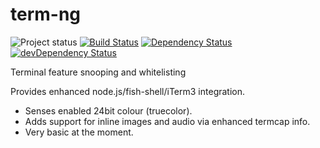 # term-ng  
![Project status](http://img.shields.io/badge/status-alpha-red.svg?style=flat) [![Build Status](http://img.shields.io/travis/MarkGriffiths/term-ng.svg?style=flat)](https://travis-ci.org/MarkGriffiths/term-ng) [![Dependency Status](http://img.shields.io/david/MarkGriffiths/term-ng.svg?style=flat)](https://david-dm.org/MarkGriffiths/term-ng) [![devDependency Status](http://img.shields.io/david/dev/MarkGriffiths/term-ng.svg?style=flat)](https://david-dm.org/MarkGriffiths/term-ng#info=devDependencies)

Terminal feature snooping and whitelisting

Provides enhanced node.js/fish-shell/iTerm3 integration.

- Senses enabled 24bit colour (truecolor).
- Adds support for inline images and audio via enhanced termcap info.
- Very basic at the moment.
